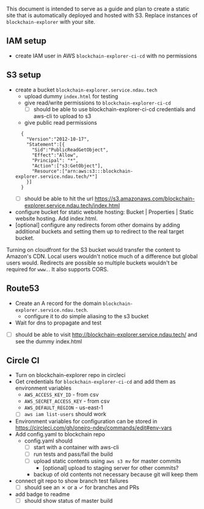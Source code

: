 This document is intended to serve as a guide and plan to create a static site that is automatically deployed and hosted with S3. Replace instances of `blockchain-explorer` with your site.

## IAM setup

  - create IAM user in AWS `blockchain-explorer-ci-cd` with no permissions

## S3 setup

  - create a bucket `blockchain-explorer.service.ndau.tech`
    - upload dummy `index.html` for testing
    - give read/write permissions to `blockchain-explorer-ci-cd`
      - [ ] should be able to use blockchain-explorer-ci-cd credentials and aws-cli to upload to s3
    - give public read permissions
    ```
      {
        "Version":"2012-10-17",
        "Statement":[{
          "Sid":"PublicReadGetObject",
          "Effect":"Allow",
          "Principal": "*",
          "Action":["s3:GetObject"],
          "Resource":["arn:aws:s3:::blockchain-explorer.service.ndau.tech/*"]
        }]
      }
      ```
      - [ ] should be able to hit the url https://s3.amazonaws.com/blockchain-explorer.service.ndau.tech/index.html
  - configure bucket for static website hosting: Bucket | Properties | Static website hosting. Add index.html.
  - [optional] configure any redirects forom other domains by adding additional buckets and setting them up to redirect to the real target bucket.

Turning on cloudfront for the S3 bucket would transfer the content to Amazon's CDN. Local users wouldn't notice much of a difference but global users would. Redirects are possible so multiple buckets wouldn't be required for `www.`. It also supports CORS.

## Route53

  - Create an A record for the domain `blockchain-explorer.service.ndau.tech`.
    - configure it to do simple aliasing to the s3 bucket
  - Wait for dns to propagate and test
  - [ ] should be able to visit http://blockchain-explorer.service.ndau.tech/ and see the dummy index.html

## Circle CI

- Turn on blockchain-explorer repo in circleci
- Get credentials for `blockchain-explorer-ci-cd` and add them as environment variables
  - `AWS_ACCESS_KEY_ID` - from csv
  - `AWS_SECRET_ACCESS_KEY` - from csv
  - `AWS_DEFAULT_REGION` - us-east-1
  - [ ] `aws iam list-users` should work
- Environment variables for configuration can be stored in
    https://circleci.com/gh/oneiro-ndev/commands/edit#env-vars
- Add config.yaml to blockchain repo
  - config.yaml should
    - [ ] start with a container with aws-cli
    - [ ] run tests and pass/fail the build
    - [ ] upload static contents using `aws s3 mv` for master commits
        - [optional] upload to staging server for other commits?
    - backup of old contents not necessary because git will keep them
- connect git repo to show branch test failures
  - [ ] should see an ✗ or a ✓ for branches and PRs
- add badge to readme
  - [ ] should show status of master build
